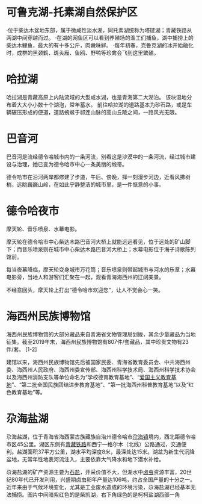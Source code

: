 # 可鲁克湖-托素湖自然保护区

·位于柴达木盆地东部，属于微咸性淡水湖，同托素湖统称为塔琏湖；青藏铁路从两湖中间穿越而过。
·在湖的网鱼区可以看到养殖场的渔工们捕鱼，湖中捕捞上的柴达木鲤鱼，最大的有十多公斤，肉嫩味鲜。
·每年初春，克鲁克湖的冰开始融化时，成群的黑颈鹤、斑头雁、鱼鸥、野鸭等珍禽会飞到这里繁殖。

# 哈拉湖

哈拉湖是青藏高原上内陆流域的大型咸水湖，也是青海第二大湖泊。 该块湿地分布着大大小小数十个湖泡，常年蓄水。
前往哈拉湖的道路基本为砂石路，或是车辆碾压形成的便道，道路蜿蜒于祁连山脉的高山丘陵之间，一路风光无限。

# **巴音河**

巴音河是流经德令哈城市内的一条河流，别看这是沙漠中的一条河流，经过城市建设与治理，她已变为德令哈市中心一条美丽的缎带。

德令哈市在沿河两岸都修建了步道，午后、傍晚，择一刻漫步河边，近看风拂树梢，远眺巍巍山岭，在如此宁静整洁的城市里，是一件惬意的小事。



# **德令哈夜市**

摩天轮、音乐喷泉、水幕电影。

摩天轮在德令哈市中心柴达木路巴音河大桥上就能远远看见，位于远处的矿山脚下；而音乐喷泉则在城市中心柴达木路巴音河大桥上；水幕电影位于海子诗歌陈列馆前。

每当夜幕降临，摩天轮变身城市万花筒；音乐喷泉则带起城市与河水的乐章；水幕电影旁，当地人和游客们汇聚在一起，观看青海海西州的辽阔美景。

不经意回头，摩天轮上打出“德令哈市欢迎您”，让人不觉会心一笑。



# **海西州民族博物馆**

海西州民族博物馆的大部分藏品来自青海省文物管理局划拨，其余少量藏品为当地征集。截至2019年末，海西州民族博物馆有807件/套藏品，其中珍贵文物有23件/套。 [1-2]

建馆以来，海西州民族博物馆先后被国家民委、青海省教育委员会、中共海西州委、海西州人民政府、海西州委宣传部、海西州科学技术局、海西州科学技术协会以及海西州消防支队等单位命名为“学校德育教育基地”、“[爱国主义教育基地](https://baike.baidu.com/item/爱国主义教育基地/1464164?fromModule=lemma_inlink)”、“第二批全国民族团结进步教育基地”、“第一批海西州科普教育基地”以及“红色教育基地”等。



# 尕海盐湖

尕海盐湖，位于青海省海西蒙古族藏族自治州德令哈市[尕海镇](https://baike.baidu.com/item/尕海镇/6110200?fromModule=lemma_inlink)境内，西北距德令哈市区45公里。湖区东侧有[青藏铁路](https://baike.baidu.com/item/青藏铁路/128400?fromModule=lemma_inlink)和西宁—格尔木（北线）公路通过，交通便利。盐湖面积37平方公里，湖水平均深度8米，最深处达15米。湖盆为新生代沉降盆地，无常年性地表河流注入，主要依靠大气降水和地下潜水补给。

尕海盐湖的矿产资源主要为[石盐](https://baike.baidu.com/item/石盐/5155803?fromModule=lemma_inlink)，开采价值不大，但湖水中[卤虫](https://baike.baidu.com/item/卤虫/8359913?fromModule=lemma_inlink)资源丰富，20世纪80年代已开发利用，兴盛期卤虫卵年产量达106吨，约占全国产量的十分之一。近年来由于气候环境变化，尤其是工业废水造成的环境污染，尕海盐湖已经基本无法捕捞。图片中间暗紫红色的是柴凯湖，右下角绿色的是柯柯盐湖西部一角